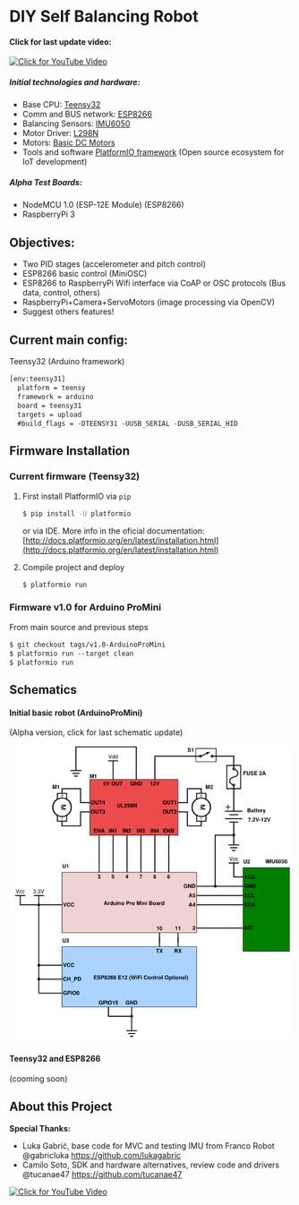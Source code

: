 # DIY Self Balancing Robot
#### Click for last update video:
[![Click for YouTube Video](https://github.com/HackBo/Self-Balancing-Robot/blob/master/images/anim_robot.gif)](https://youtu.be/7tfVts636bs)

##### Initial technologies and hardware:

- Base CPU: [Teensy32](https://www.pjrc.com/teensy/teensy31.html)
- Comm and BUS network: [ESP8266](https://espressif.com/en/products/hardware/esp8266ex/overview)
- Balancing Sensors: [IMU6050](http://www.aliexpress.com/item/MPU-6050-3-Axis-gyroscope-acce-lerometer-module-3V-5V-compatible-For-Ar/1858984311.html)
- Motor Driver: [L298N](http://www.aliexpress.com/item/Free-Shipping-1PCS-New-Dual-H-Bridge-DC-Stepper-Motor-Drive-Controller-Board-Module-L298N-for/32556583041.html)
- Motors: [Basic DC Motors](http://www.aliexpress.com/store/product/HK-POST-FREE-Wholesale-48-1-Plastic-DC-Drive-Gear-Motor-Tyre-Tire-Wheel-For/2035033_32603795906.html)
- Tools and software [PlatformIO framework](http://platformio.org/) (Open source ecosystem for IoT development)

##### Alpha Test Boards:

- NodeMCU 1.0 (ESP-12E Module) (ESP8266)
- RaspberryPi 3

## Objectives:

- Two PID stages (accelerometer and pitch control)
- ESP8266 basic control (MiniOSC)
- ESP8266 to RaspberryPi Wifi interface via CoAP or OSC protocols (Bus data, control, others)
- RaspberryPi+Camera+ServoMotors (image processing via OpenCV)
- Suggest others features!
 
## Current main config:

   Teensy32 (Arduino framework)

   ```
   [env:teensy31]
     platform = teensy
     framework = arduino
     board = teensy31
     targets = upload
     #build_flags = -DTEENSY31 -UUSB_SERIAL -DUSB_SERIAL_HID
   ```

## Firmware Installation

### Current firmware (Teensy32)

1. First install PlatformIO via `pip`
 
   ``` bash
   $ pip install -U platformio 
   ```
   or via IDE. More info in the oficial documentation: [http://docs.platformio.org/en/latest/installation.html](http://docs.platformio.org/en/latest/installation.html)

2. Compile project and deploy

   ``` bash 
   $ platformio run

   ```

### Firmware v1.0 for Arduino ProMini

   From main source and previous steps

   ```
   $ git checkout tags/v1.0-ArduinoProMini
   $ platformio run --target clean
   $ platformio run
   ```
   

## Schematics

#### Initial basic robot (ArduinoProMini)

 (Alpha version, click for last schematic update)
 
[![Click for last schematic update](https://github.com/HackBo/Self-Balancing-Robot/blob/master/images/schematics_basic_self_balancing.png)](http://www.schematics.com/project/self-balancing-robot-31896/)

#### Teensy32 and ESP8266

(cooming soon)


## About this Project

**Special Thanks:** 

- Luka Gabrić, base code for MVC and testing IMU from Franco Robot @gabricluka https://github.com/lukagabric 
- Camilo Soto, SDK and hardware alternatives, review code and drivers @tucanae47 https://github.com/tucanae47


[![Click for YouTube Video](https://github.com/HackBo/Self-Balancing-Robot/blob/master/images/photo_robot.jpg)](https://youtu.be/7tfVts636bs)
